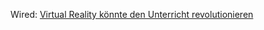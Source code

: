 Wired: [Virtual Reality könnte den Unterricht revolutionieren](https://www.wired.de/collection/life/virtual-reality-koennte-den-unterricht-revolutionieren)  


